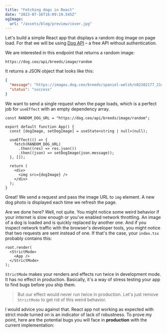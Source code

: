 ```yaml
---
title: "Fetching dogs in React"
date: "2023-07-16T16:09:19.545Z"
ogImage:
  url: "/assets/blog/preview/cover.jpg"
---
```


Let's build a simple React app that displays a random dog image on page load. For that we will be using [Dog API](https://dog.ceo/api) – a free API without authentication.

We are interested in this endpoint that returns a random image:

```
https://dog.ceo/api/breeds/image/random
```

It returns a JSON object that looks like this:

```JSON
{
  "message": "https://images.dog.ceo/breeds/spaniel-welsh/n02102177_2148.jpg",
  "status": "success"
}
```

We want to send a single request when the page loads, which is a perfect job for `useEffect` with an empty dependency array.

```TSX
const RANDOM_DOG_URL = "https://dog.ceo/api/breeds/image/random";

export default function App() {
  const [dogImage, setDogImage] = useState<string | null>(null);

  useEffect(() => {
    fetch(RANDOM_DOG_URL)
      .then((res) => res.json())
      .then((json) => setDogImage(json.message));
  }, []);

  return (
    <div>
      <img src={dogImage} />
    </div>
  );
}
```

Great! We send a request and pass the image URL to `img` element. A new dog photo is displayed each time we refresh the page.

Are we done here? Well, not quite. You might notice some weird behavior if your internet is slow enough or you've enabled network throttling. An image of a dog is loaded and is quickly replaced by another one. And if you inspect network traffic with the browser's developer tools, you might notice that two requests are sent instead of one. If that's the case, your `index.tsx` probably contains this:

```TSX
root.render(
  <StrictMode>
    <App />
  </StrictMode>
);
```

`StrictMode` makes your renders and effects run twice
in development mode. It has no effect in production.
Basically, it's a way of stress testing your app to find bugs before you ship them.

> But our effect would never run twice in production. Let's just remove `StrictMode` to get rid of this weird behavior.

I would advice you against that. React app not working as expected with strict mode turned on is an indicator of lack of robustness. To prove my point, here are the potential bugs you will face in **production** with the current implementation:
